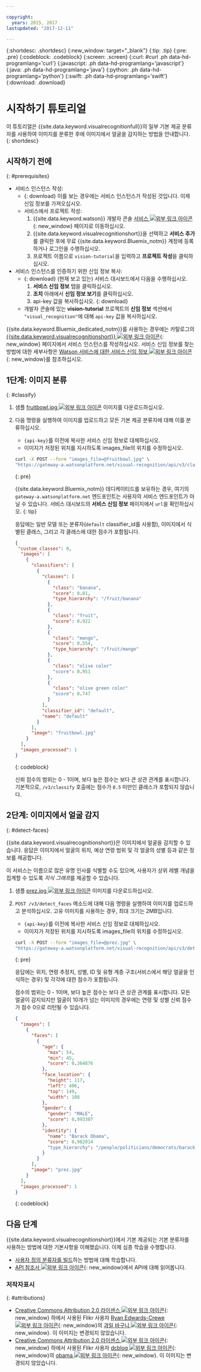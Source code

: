 ```yaml
---

copyright:
  years: 2015, 2017
lastupdated: "2017-12-11"

---
```


{:shortdesc: .shortdesc}
{:new_window: target="_blank"}
{:tip: .tip}
{:pre: .pre}
{:codeblock: .codeblock}
{:screen: .screen}
{:curl: #curl .ph data-hd-programlang='curl'}
{:javascript: .ph data-hd-programlang='javascript'}
{:java: .ph data-hd-programlang='java'}
{:python: .ph data-hd-programlang='python'}
{:swift: .ph data-hd-programlang='swift'}
{:download: .download}

# 시작하기 튜토리얼

이 튜토리얼은 {{site.data.keyword.visualrecognitionfull}}의 일부 기본 제공 분류자를 사용하여 이미지를 분류한 후에 이미지에서 얼굴을 감지하는 방법을 안내합니다.
{: shortdesc}

## 시작하기 전에
{: #prerequisites}

- 서비스 인스턴스 작성: 
    - {: download} 이를 보는 경우에는 서비스 인스턴스가 작성된 것입니다. 이제 신임 정보를 가져오십시오. 
    - 서비스에서 프로젝트 작성: 
        1.  {{site.data.keyword.watson}} 개발자 콘솔 [서비스 ![외부 링크 아이콘](../../icons/launch-glyph.svg "외부 링크 아이콘")](https://console.{DomainName}/developer/watson/services){: new_window} 페이지로 이동하십시오. 
        1.  {{site.data.keyword.visualrecognitionshort}}을 선택하고 **서비스 추가**를 클릭한 후에 무료 {{site.data.keyword.Bluemix_notm}} 계정에 등록하거나 로그인을 수행하십시오. 
        1.  프로젝트 이름으로 `vision-tutorial`을 입력하고 **프로젝트 작성**을 클릭하십시오. 
- 서비스 인스턴스를 인증하기 위한 신임 정보 복사: 
    - {: download} (현재 보고 있는) 서비스 대시보드에서 다음을 수행하십시오. 
        1.  **서비스 신임 정보** 탭을 클릭하십시오. 
        1.  **조치** 아래에서 **신임 정보 보기**를 클릭하십시오. 
        1.  api-key 값을 복사하십시오.
        {: download}
    - 개발자 콘솔에 있는 **vision-tutorial** 프로젝트의 **신임 정보** 섹션에서 `"visual_recognition"`에 대해 `api-key` 값을 복사하십시오. 

<!-- Remove this text after dedicated instances have the Developer Console: begin -->

{{site.data.keyword.Bluemix_dedicated_notm}}를 사용하는 경우에는 카탈로그의 [{{site.data.keyword.visualrecognitionshort}} ![외부 링크 아이콘](../../icons/launch-glyph.svg "외부 링크 아이콘")](https://console.{DomainName}/catalog/services/visual-recognition/){: new_window} 페이지에서 서비스 인스턴스를 작성하십시오. 서비스 신임 정보를 찾는 방법에 대한 세부사항은 [Watson 서비스에 대한 서비스 신임 정보 ![외부 링크 아이콘](../../icons/launch-glyph.svg "외부 링크 아이콘")](/docs/services/watson/getting-started-credentials.html#getting-credentials-manually){: new_window}를 참조하십시오. 

<!-- Remove this text after dedicated instances have the Developer Console: end -->

## 1단계: 이미지 분류
{: #classify}

1.  샘플 <a target="_blank" href="https://watson-developer-cloud.github.io/doc-tutorial-downloads/visual-recognition/fruitbowl.jpg" download="fruitbowl.jpg">fruitbowl.jpg <img src="../../icons/launch-glyph.svg" alt="외부 링크 아이콘" title="외부 링크 아이콘" class="style-scope doc-content"></a> 이미지를 다운로드하십시오. 
1.  다음 명령을 실행하여 이미지를 업로드하고 모든 기본 제공 분류자에 대해 이를 분류하십시오. 
    - `{api-key}`를 이전에 복사한 서비스 신임 정보로 대체하십시오. 
    - 이미지가 저장된 위치를 지시하도록 images\_file의 위치를 수정하십시오. 

    ```bash
    curl -X POST --form "images_file=@fruitbowl.jpg" \
    "https://gateway-a.watsonplatform.net/visual-recognition/api/v3/classify?api_key={api-key}&version=2016-05-20"
    ```
    {: pre}

    {{site.data.keyword.Bluemix_notm}} 데디케이티드를 보유하는 경우, 여기의 `gateway-a.watsonplatform.net` 엔드포인트는 사용자의 서비스 엔드포인트가 아닐 수 있습니다. 서비스 대시보드의 **서비스 신임 정보** 페이지에서 `url`을 확인하십시오.
    {: tip}

    응답에는 일반 모델 또는 분류자(`default` classifier_id를 사용함), 이미지에서 식별된 클래스, 그리고 각 클래스에 대한 점수가 포함됩니다. 

    ```json
    {
     "custom_classes": 0,
      "images": [
        {
          "classifiers": [
            {
              "classes": [
                {
                  "class": "banana",
                  "score": 0.81,
                  "type_hierarchy": "/fruit/banana"
                },
                {
                  "class": "fruit",
                  "score": 0.922
                },
                {
                  "class": "mango",
                  "score": 0.554,
                  "type_hierarchy": "/fruit/mango"
                },
                {
                  "class": "olive color"
                  "score": 0.951
                },
                {
                  "class": "olive green color"
                  "score": 0.747
                }
              ],
              "classifier_id": "default",
              "name": "default"
            }
          ],
          "image": "fruitbowl.jpg"
        }
      ],
      "images_processed": 1
    }
    ```
    {: codeblock}

    신뢰 점수의 범위는 0 - 1이며, 보다 높은 점수는 보다 큰 상관 관계를 표시합니다. 기본적으로, `/v3/classify` 호출에는 점수가 `0.5` 미만인 클래스가 포함되지 않습니다. 

## 2단계: 이미지에서 얼굴 감지
{: #detect-faces}

{{site.data.keyword.visualrecognitionshort}}은 이미지에서 얼굴을 감지할 수 있습니다. 응답은 이미지에서 얼굴의 위치, 예상 연령 범위 및 각 얼굴의 성별 등과 같은 정보를 제공합니다. 

이 서비스는 이름으로 많은 유명 인사를 식별할 수도 있으며, 사용자가 상위 레벨 개념을 집계할 수 있도록 *지식 그래프*를 제공할 수 있습니다. 

1.  샘플 <a target="_blank" href="https://watson-developer-cloud.github.io/doc-tutorial-downloads/visual-recognition/prez.jpg" download="prez.jpg">prez.jpg <img src="../../icons/launch-glyph.svg" alt="외부 링크 아이콘" title="외부 링크 아이콘" class="style-scope doc-content"></a> 이미지를 다운로드하십시오. 
1.  `POST /v3/detect_faces` 메소드에 대해 다음 명령을 실행하여 이미지를 업로드하고 분석하십시오. 고유 이미지를 사용하는 경우, 최대 크기는 2MB입니다. 
    - `{api-key}`를 이전에 복사한 서비스 신임 정보로 대체하십시오. 
    - 이미지가 저장된 위치를 지시하도록 images\_file의 위치를 수정하십시오. 

    ```bash
    curl -X POST --form "images_file=@prez.jpg" \
    "https://gateway-a.watsonplatform.net/visual-recognition/api/v3/detect_faces?api_key={api-key}&version=2016-05-20"
    ```
    {: pre}

    응답에는 위치, 연령 추정치, 성별, ID 및 유형 계층 구조(서비스에서 해당 얼굴을 인식하는 경우) 및 각각에 대한 점수가 포함됩니다. 

    점수의 범위는 0 - 1이며, 보다 높은 점수는 보다 큰 상관 관계를 표시합니다. 모든 얼굴이 감지되지만 얼굴이 10개가 넘는 이미지의 경우에는 연령 및 성별 신뢰 점수가 점수 0으로 리턴될 수 있습니다. 

    ```json
    {
      "images": [
        {
          "faces": [
            {
              "age": {
                "max": 54,
                "min": 45,
                "score": 0.364876
              },
              "face_location": {
                "height": 117,
                "left": 406,
                "top": 149,
                "width": 108
              },
              "gender": {
                "gender": "MALE",
                "score": 0.993307
              },
              "identity": {
                "name": "Barack Obama",
                "score": 0.982014
                "type_hierarchy": "/people/politicians/democrats/barack obama"
              }
            }
          ],
          "image": "prez.jpg"
        }
      ],
      "images_processed": 1
    }
    ```
    {: codeblock}

## 다음 단계

{{site.data.keyword.visualrecognitionshort}}에서 기본 제공되는 기본 분류자를 사용하는 방법에 대한 기본사항을 이해했습니다. 이제 심층 학습을 수행합니다. 

- [사용자 정의 분류자를 빌드](/docs/services/visual-recognition/tutorial-custom-classifier.html)하는 방법에 대해 학습합니다. 
- [API 참조서 ![외부 링크 아이콘](../../icons/launch-glyph.svg "외부 링크 아이콘")](https://www.ibm.com/watson/developercloud/visual-recognition/api/v3/){: new_window}에서 API에 대해 읽어봅니다. 

### 저작자표시
{: #attributions}

- [Creative Commons Attribution 2.0 라이센스 ![외부 링크 아이콘](../../icons/launch-glyph.svg "외부 링크 아이콘")](http://creativecommons.org/licenses/by/2.0/deed.en){: new_window} 하에서 사용된 Flikr 사용자 [Ryan Edwards-Crewe ![외부 링크 아이콘](../../icons/launch-glyph.svg "외부 링크 아이콘")](https://www.flickr.com/photos/ryanec/){: new_window}의 [과일 바구니 ![외부 링크 아이콘](../../icons/launch-glyph.svg "외부 링크 아이콘")](https://flic.kr/p/JPHES){: new_window}. 이 이미지는 변경되지 않았습니다. 
- [Creative Commons Attribution 2.0 라이센스 ![외부 링크 아이콘](../../icons/launch-glyph.svg "외부 링크 아이콘")](http://creativecommons.org/licenses/by/2.0/deed.en){: new_window} 하에서 사용된 Flikr 사용자 [dcblog ![외부 링크 아이콘](../../icons/launch-glyph.svg "외부 링크 아이콘")](https://www.flickr.com/photos/12863058@N08/){: new_window}의 [obama ![외부 링크 아이콘](../../icons/launch-glyph.svg "외부 링크 아이콘")](http://bit.ly/1T0DCl9){: new_window}. 이 이미지는 변경되지 않았습니다. 
